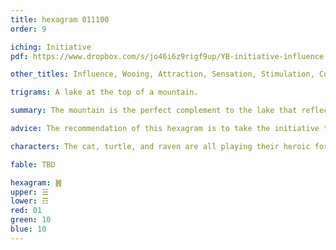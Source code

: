 ```yaml
---
title: hexagram 011100
order: 9

iching: Initiative
pdf: https://www.dropbox.com/s/jo46i6z9rigf9up/YB-initiative-influence.pdf?dl=0

other_titles: Influence, Wooing, Attraction, Sensation, Stimulation, Conjoining, Feelings, Sensitivity, Sensing, Affection, Influencing to Action, Tension, Seeking Union, Persuasion, Courting Response, Importuning

trigrams: A lake at the top of a mountain.

summary: The mountain is the perfect complement to the lake that reflects it's image reversed. The world is now perfectly prepared to support your weaknesses and give you space to express your strengths.  

advice: The recommendation of this hexagram is to take the initiative to welcome people in and to be vulnerable.

characters: The cat, turtle, and raven are all playing their heroic forms, and merge to form a chimera.

fable: TBD

hexagram: ䷞
upper: ☱
lower: ☶
red: 01
green: 10
blue: 10
---
```



